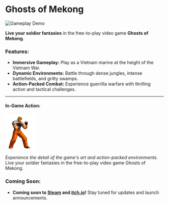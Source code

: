 # Ghosts of Mekong
![Gameplay Demo](assets/readme/gameplay_demo.gif)

**Live your soldier fantasies** in the free-to-play video game **Ghosts of Mekong**.

### Features:
- **Immersive Gameplay:** Play as a Vietnam marine at the height of the Vietnam War.
- **Dynamic Environments:** Battle through dense jungles, intense battlefields, and gritty swamps.
- **Action-Packed Combat:** Experience guerrilla warfare with thrilling action and tactical challenges.

---

#### In-Game Action:
![Player Sprite](assets/player/player1.png)

*Experience the detail of the game's art and action-packed environments.*
Live your soldier fantasies in the free-to-play video game Ghosts of Mekong.

### Coming Soon:
- **Coming soon to [Steam](https://store.steampowered.com/) and [itch.io](https://itch.io/)!**
Stay tuned for updates and launch announcements.
